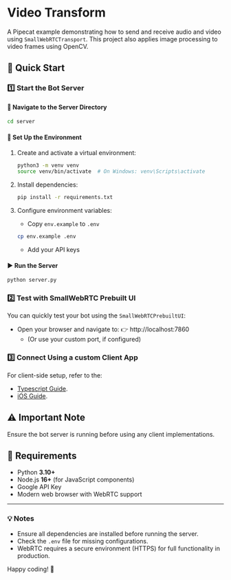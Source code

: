 # Video Transform

A Pipecat example demonstrating how to send and receive audio and video using `SmallWebRTCTransport`. This project also applies image processing to video frames using OpenCV.

## 🚀 Quick Start

### 1️⃣ Start the Bot Server

#### 📂 Navigate to the Server Directory
```bash
cd server
```

#### 🔧 Set Up the Environment
1. Create and activate a virtual environment:
   ```bash
   python3 -m venv venv
   source venv/bin/activate  # On Windows: venv\Scripts\activate
   ```

2. Install dependencies:
   ```bash
   pip install -r requirements.txt
   ```

3. Configure environment variables:
   - Copy `env.example` to `.env`
   ```bash
   cp env.example .env
   ```
   - Add your API keys

#### ▶️ Run the Server
```bash
python server.py
```

### 2️⃣ Test with SmallWebRTC Prebuilt UI

You can quickly test your bot using the `SmallWebRTCPrebuiltUI`:

- Open your browser and navigate to:
👉 http://localhost:7860
  - (Or use your custom port, if configured)

### 3️⃣ Connect Using a custom Client App

For client-side setup, refer to the:
- [Typescript Guide](client/typescript/README.md).
- [iOS Guide](client/ios/README.md).

## ⚠️ Important Note
Ensure the bot server is running before using any client implementations.

## 📌 Requirements

- Python **3.10+**
- Node.js **16+** (for JavaScript components)
- Google API Key
- Modern web browser with WebRTC support

---

### 💡 Notes
- Ensure all dependencies are installed before running the server.
- Check the `.env` file for missing configurations.
- WebRTC requires a secure environment (HTTPS) for full functionality in production.

Happy coding! 🎉
